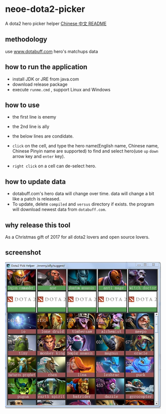 # neoe-dota2-picker

A dota2 hero picker helper [Chinese 中文 README](https://github.com/neoedmund/neoe-dota2-picker/blob/master/README_cn.md)

## methodology 

use www.dotabuff.com hero's matchups data 

## how to run the application
* install JDK or JRE from java.com 
* download release package
* execute `runme.cmd` , support Linux and Windows

## how to use
* the first line is enemy 
* the 2nd line is ally
* the below lines are condidate.

* `click` on the cell, and type the hero name(English name, Chinese name, Chinese Pinyin name are supported) to find and select hero(use `up` `down` arrow key and `enter` key).
* `right click` on a cell can de-select hero.

## how to update data
* dotabuff.com's hero data will change over time. data will change a bit like a patch is released.
* To update, delete `compiled` and `versus` directory if exists. the program will download newest data from `dotabuff.com`.

## why release this tool
As a Christmas gift of 2017 for all dota2 lovers and open source lovers.

## screenshot
![UI](https://raw.githubusercontent.com/neoedmund/neoe-dota2-picker/master/jbhkmf1rc2.jpg)

